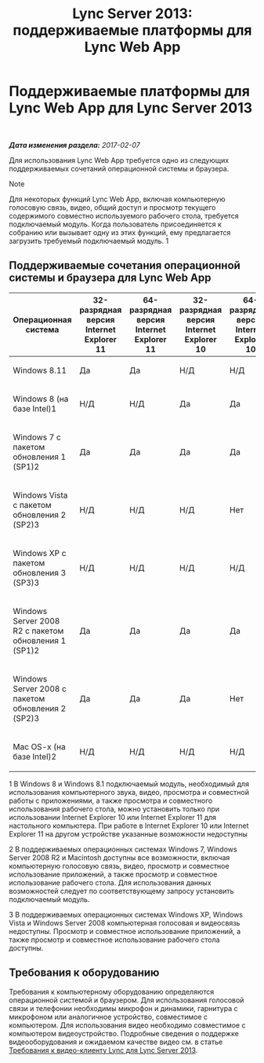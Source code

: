 ﻿---
title: 'Lync Server 2013: поддерживаемые платформы для Lync Web App'
TOCTitle: Поддерживаемые платформы для Lync Web App
ms:assetid: 31e95e16-f79f-46c6-b123-973fa56a824e
ms:mtpsurl: https://technet.microsoft.com/ru-ru/library/Gg425820(v=OCS.15)
ms:contentKeyID: 49309362
ms.date: 02/08/2017
mtps_version: v=OCS.15
ms.translationtype: HT
---

# Поддерживаемые платформы для Lync Web App для Lync Server 2013

 

_**Дата изменения раздела:** 2017-02-07_

Для использования Lync Web App требуется одно из следующих поддерживаемых сочетаний операционной системы и браузера.

> [!note]  
> Для некоторых функций Lync Web App, включая компьютерную голосовую связь, видео, общий доступ и просмотр текущего содержимого совместно используемого рабочего стола, требуется подключаемый модуль. Когда пользователь присоединяется к собранию или вызывает одну из этих функций, ему предлагается загрузить требуемый подключаемый модуль. 1

## Поддерживаемые сочетания операционной системы и браузера для Lync Web App


<table>
<colgroup>
<col style="width: 8%" />
<col style="width: 8%" />
<col style="width: 8%" />
<col style="width: 8%" />
<col style="width: 8%" />
<col style="width: 8%" />
<col style="width: 8%" />
<col style="width: 8%" />
<col style="width: 8%" />
<col style="width: 8%" />
<col style="width: 8%" />
<col style="width: 8%" />
</colgroup>
<thead>
<tr class="header">
<th>Операционная система</th>
<th>32-разрядная версия Internet Explorer 11</th>
<th>64-разрядная версия Internet Explorer 11</th>
<th>32-разрядная версия Internet Explorer 10</th>
<th>64-разрядная версия Internet Explorer 10</th>
<th>Internet Explorer 9 (32-разрядная версия)</th>
<th>Internet Explorer 9 (64-разрядная версия)</th>
<th>Internet Explorer 8 (32-разрядная версия)</th>
<th>Internet Explorer 8 (64-разрядная версия)</th>
<th>32-разрядная версия Firefox 12.X</th>
<th>64-разрядная версия Safari 5.X, 6.X, 7.X</th>
<th>32-разрядная версия Chrome 18.X</th>
</tr>
</thead>
<tbody>
<tr class="odd">
<td><p>Windows 8.11</p></td>
<td><p>Да</p></td>
<td><p>Да</p></td>
<td><p>Н/Д</p></td>
<td><p>Н/Д</p></td>
<td><p>Н/Д</p></td>
<td><p>Н/Д</p></td>
<td><p>Н/Д</p></td>
<td><p>Н/Д</p></td>
<td><p>Да</p></td>
<td><p>Н/Д</p></td>
<td><p>Да</p></td>
</tr>
<tr class="even">
<td><p>Windows 8 (на базе Intel)1</p></td>
<td><p>Н/Д</p></td>
<td><p>Н/Д</p></td>
<td><p>Да</p></td>
<td><p>Да</p></td>
<td><p>Н/Д</p></td>
<td><p>Н/Д</p></td>
<td><p>Н/Д</p></td>
<td><p>Н/Д</p></td>
<td><p>Да</p></td>
<td><p>Н/Д</p></td>
<td><p>Да</p></td>
</tr>
<tr class="odd">
<td><p>Windows 7 с пакетом обновления 1 (SP1)2</p></td>
<td><p>Да</p></td>
<td><p>Да</p></td>
<td><p>Да</p></td>
<td><p>Да</p></td>
<td><p>Да</p></td>
<td><p>Да</p></td>
<td><p>Да</p></td>
<td><p>Да</p></td>
<td><p>Да</p></td>
<td><p>Нет</p></td>
<td><p>Да</p></td>
</tr>
<tr class="even">
<td><p>Windows Vista с пакетом обновления 2 (SP2)3</p></td>
<td><p>Н/Д</p></td>
<td><p>Н/Д</p></td>
<td><p>Н/Д</p></td>
<td><p>Нет</p></td>
<td><p>Да</p></td>
<td><p>Нет</p></td>
<td><p>Да</p></td>
<td><p>Нет</p></td>
<td><p>Да</p></td>
<td><p>Нет</p></td>
<td><p>Да</p></td>
</tr>
<tr class="odd">
<td><p>Windows XP с пакетом обновления 3 (SP3)3</p></td>
<td><p>Н/Д</p></td>
<td><p>Н/Д</p></td>
<td><p>Н/Д</p></td>
<td><p>Н/Д</p></td>
<td><p>Н/Д</p></td>
<td><p>Н/Д</p></td>
<td><p>Да</p></td>
<td><p>Нет</p></td>
<td><p>Да</p></td>
<td><p>Нет</p></td>
<td><p>Да</p></td>
</tr>
<tr class="even">
<td><p>Windows Server 2008 R2 с пакетом обновления 1 (SP1)2</p></td>
<td><p>Да</p></td>
<td><p>Да</p></td>
<td><p>Да</p></td>
<td><p>Да</p></td>
<td><p>Да</p></td>
<td><p>Да</p></td>
<td><p>Да</p></td>
<td><p>Да</p></td>
<td><p>Да</p></td>
<td><p>Нет</p></td>
<td><p>Да</p></td>
</tr>
<tr class="odd">
<td><p>Windows Server 2008 с пакетом обновления 2 (SP2)3</p></td>
<td><p>Да</p></td>
<td><p>Да</p></td>
<td><p>Да</p></td>
<td><p>Нет</p></td>
<td><p>Да</p></td>
<td><p>Нет</p></td>
<td><p>Да</p></td>
<td><p>Нет</p></td>
<td><p>Да</p></td>
<td><p>Нет</p></td>
<td><p>Да</p></td>
</tr>
<tr class="even">
<td><p>Mac OS-x (на базе Intel)2</p></td>
<td><p>Н/Д</p></td>
<td><p>Н/Д</p></td>
<td><p>Н/Д</p></td>
<td><p>Н/Д</p></td>
<td><p>Н/Д</p></td>
<td><p>Н/Д</p></td>
<td><p>Н/Д</p></td>
<td><p>Н/Д</p></td>
<td><p>Да</p></td>
<td><p>Да</p></td>
<td><p>Да</p></td>
</tr>
</tbody>
</table>


1 В Windows 8 и Windows 8.1 подключаемый модуль, необходимый для использования компьютерного звука, видео, просмотра и совместной работы с приложениями, а также просмотра и совместного использования рабочего стола, можно установить только при использовании Internet Explorer 10 или Internet Explorer 11 для настольного компьютера. При работе в Internet Explorer 10 или Internet Explorer 11 на другом устройстве указанные возможности недоступны

2 В поддерживаемых операционных системах Windows 7, Windows Server 2008 R2 и Macintosh доступны все возможности, включая компьютерную голосовую связь, видео, просмотр и совместное использование приложений, а также просмотр и совместное использование рабочего стола. Для использования данных возможностей следует по соответствующему запросу установить подключаемый модуль.

3 В поддерживаемых операционных системах Windows XP, Windows Vista и Windows Server 2008 компьютерная голосовая и видеосвязь недоступны. Просмотр и совместное использование приложений, а также просмотр и совместное использование рабочего стола доступны.

## Требования к оборудованию

Требования к компьютерному оборудованию определяются операционной системой и браузером. Для использования голосовой связи и телефонии необходимы микрофон и динамики, гарнитура с микрофоном или аналогичное устройство, совместимое с компьютером. Для использования видео необходимо совместимое с компьютером видеоустройство. Подробные сведения о поддержке видеооборудования и ожидаемом качестве видео см. в статье [Требования к видео-клиенту Lync для Lync Server 2013](lync-server-2013-lync-client-video-requirements.md).

